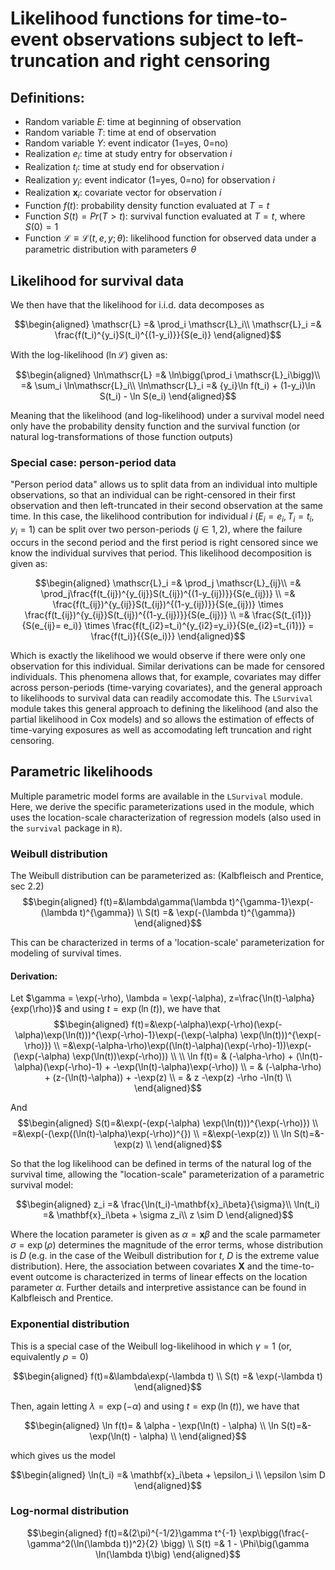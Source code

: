 # Likelihood functions for time-to-event observations subject to left-truncation and right censoring

## Definitions:

- Random variable $E$: time at beginning of observation
- Random variable $T$: time at end of observation
- Random variable $Y$: event indicator (1=yes, 0=no)
- Realization $e_i$: time at study entry for observation $i$
- Realization $t_i$: time at study end for observation $i$
- Realization $y_i$: event indicator (1=yes, 0=no) for observation $i$
- Realization $\mathbf{x}_i$: covariate vector for observation $i$
- Function $f(t)$: probability density function evaluated at $T=t$
- Function $S(t)=Pr(T>t)$: survival function evaluated at $T=t$, where $S(0)= 1$
- Function $\mathscr{L} \equiv\mathscr{L}(t,e,y;\theta)$: likelihood function for observed data under a parametric distribution with parameters $\theta$

## Likelihood for survival data

We then have that the likelihood for i.i.d. data decomposes as
 
$$\begin{aligned}
\mathscr{L} =& \prod_i \mathscr{L}_i\\
\mathscr{L}_i =& \frac{f(t_i)^{y_i}S(t_i)^{(1-y_i)}}{S(e_i)}
\end{aligned}$$

With the log-likelihood ($\ln\mathscr{L}$) given as:

$$\begin{aligned}
\ln\mathscr{L} =& \ln\bigg(\prod_i \mathscr{L}_i\bigg)\\
   =& \sum_i \ln\mathscr{L}_i\\
\ln\mathscr{L}_i =& {y_i}\ln f(t_i) + (1-y_i)\ln S(t_i) - \ln S(e_i)
\end{aligned}$$


Meaning that the likelihood (and log-likelihood) under a survival model need only have the probability density function and the survival function (or natural log-transformations of those function outputs)

### Special case: person-period data
"Person period data" allows us to split data from an individual into multiple observations, so that an individual can be right-censored in their first observation and then left-truncated in their second observation at the same time. In this case, the likelihood contribution for individual $i$ ($E_i=e_i, T_i=t_i$, $y_i=1$) can be split over two person-periods ($j\in {1,2}$), where the failure occurs in the second period and the first period is right censored since we know the individual survives that period. This likelihood decomposition is given as:

$$\begin{aligned}
\mathscr{L}_i =& \prod_j \mathscr{L}_{ij}\\
 =& \prod_j\frac{f(t_{ij})^{y_{ij}}S(t_{ij})^{(1-y_{ij})}}{S(e_{ij})} \\
 =& \frac{f(t_{ij})^{y_{ij}}S(t_{ij})^{(1-y_{ij})}}{S(e_{ij})} \times \frac{f(t_{ij})^{y_{ij}}S(t_{ij})^{(1-y_{ij})}}{S(e_{ij})}  \\
 =& \frac{S(t_{i1})}{S(e_{ij}= e_i)} \times \frac{f(t_{i2}=t_i)^{y_{i2}=y_i}}{S(e_{i2}=t_{i1})} =  \frac{f(t_i)}{{S(e_i)}}
\end{aligned}$$

Which is exactly the likelihood we would observe if there were only one observation for this individual. Similar derivations can be made for censored individuals. This phenomena allows that, for example, covariates may differ across person-periods (time-varying covariates), and the general approach to likelihoods to survival data can readily accomodate this. The `LSurvival` module takes this general approach to defining the likelihood (and also the partial likelihood in Cox models) and so allows the estimation of effects of time-varying exposures as well as accomodating left truncation and right censoring. 

## Parametric likelihoods

Multiple parametric model forms are available in the `LSurvival` module. Here, we derive the specific parameterizations used in the module, which uses the location-scale characterization of regression models (also used in the `survival` package in `R`).

### Weibull distribution
The Weibull distribution can be parameterized as: (Kalbfleisch and Prentice, sec 2.2)
$$\begin{aligned} 
f(t)=&\lambda\gamma(\lambda t)^{\gamma-1}\exp(-(\lambda t)^{\gamma}) \\
S(t) =& \exp(-(\lambda t)^{\gamma})
\end{aligned}$$

This can be characterized in terms of a 'location-scale' parameterization for modeling of survival times.

#### Derivation:

Let $\gamma = \exp(-\rho), \lambda = \exp(-\alpha), z=\frac{\ln(t)-\alpha}{exp(\rho)}$ and using $t=\exp(\ln(t))$, we have that
$$\begin{aligned} 
f(t)=&\exp(-\alpha)\exp(-\rho)(\exp(-\alpha)\exp(\ln(t)))^{\exp(-\rho)-1}\exp(-(\exp(-\alpha) \exp(\ln(t)))^{\exp(-\rho)}) \\
=&\exp(-\alpha-\rho)\exp((\ln(t)-\alpha)(\exp(-\rho)-1))\exp(-(\exp(-\alpha) \exp(\ln(t))\exp(-\rho))) \\
\\
\ln f(t)= & (-\alpha-\rho) + 
                 (\ln(t)-\alpha)(\exp(-\rho)-1) + 
                 -\exp(\ln(t)-\alpha)\exp(-\rho)) \\
= & (-\alpha-\rho) + 
                 (z-(\ln(t)-\alpha)) + 
                 -\exp(z) \\
= & z -\exp(z) -\rho -\ln(t)  \\
\end{aligned}$$


And 
$$\begin{aligned} 
S(t)=&\exp(-(exp(-\alpha) \exp(\ln(t)))^{\exp(-\rho)}) \\
=&\exp(-(\exp((\ln(t)-\alpha)\exp(-\rho))^{}) \\
=&\exp(-\exp(z)) \\
\ln S(t)=&-\exp(z) \\
\end{aligned}$$

So that the log likelihood can be defined in terms of the natural log of the survival time, allowing the "location-scale" parameterization of a parametric survival model:

$$\begin{aligned} 
z_i =& \frac{\ln(t_i)-\mathbf{x}_i\beta}{\sigma}\\
\ln(t_i) =& \mathbf{x}_i\beta + \sigma z_i\\
z \sim D
\end{aligned}$$


Where the location parameter is given as $\alpha = \mathbf{x}\beta$ and the scale parmameter $\sigma=\exp(\rho)$ determines the magnitude of the error terms, whose distribution is $D$ (e.g. in the case of the Weibull distribution for $t$, $D$ is the extreme value distribution). Here, the association between covariates $\mathbf{X}$ and the time-to-event outcome is characterized in terms of linear effects on the location parameter $\alpha$. Further details and interpretive assistance can be found in Kalbfleisch and Prentice.


### Exponential distribution
This is a special case of the Weibull log-likelihood in which $\gamma=1$ (or, equivalently $\rho=0$)

$$\begin{aligned} 
f(t)=&\lambda\exp(-\lambda t) \\
S(t) =& \exp(-\lambda t)
\end{aligned}$$


Then, again letting $\lambda = \exp(-\alpha)$ and using $t=\exp(\ln(t))$, we have that

$$\begin{aligned} 
\ln f(t)= & \alpha - \exp(\ln(t) - \alpha) \\
\ln S(t)=&-\exp(\ln(t) - \alpha) \\
\end{aligned}$$

which gives us the model

$$\begin{aligned} 
\ln(t_i) =& \mathbf{x}_i\beta + \epsilon_i \\
\epsilon \sim D
\end{aligned}$$



### Log-normal distribution

$$\begin{aligned} 
f(t)=&(2\pi)^{-1/2}\gamma t^{-1} \exp\bigg(\frac{-\gamma^2(\ln(\lambda t))^2}{2}   \bigg) \\
S(t) =& 1 - \Phi\big(\gamma \ln(\lambda t)\big)
\end{aligned}$$
